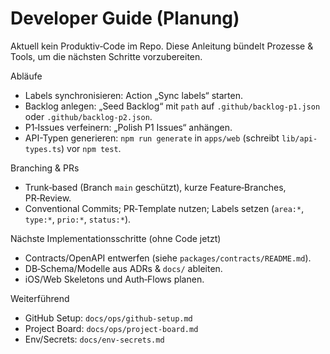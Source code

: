 # Developer Guide (Planung)

Aktuell kein Produktiv‑Code im Repo. Diese Anleitung bündelt Prozesse & Tools, um die nächsten Schritte vorzubereiten.

Abläufe
- Labels synchronisieren: Action „Sync labels“ starten.
- Backlog anlegen: „Seed Backlog“ mit `path` auf `.github/backlog-p1.json` oder `.github/backlog-p2.json`.
- P1‑Issues verfeinern: „Polish P1 Issues“ anhängen.
- API-Typen generieren: `npm run generate` in `apps/web` (schreibt `lib/api-types.ts`) vor `npm test`.

Branching & PRs
- Trunk‑based (Branch `main` geschützt), kurze Feature‑Branches, PR‑Review.
- Conventional Commits; PR‑Template nutzen; Labels setzen (`area:*`, `type:*`, `prio:*`, `status:*`).

Nächste Implementationsschritte (ohne Code jetzt)
- Contracts/OpenAPI entwerfen (siehe `packages/contracts/README.md`).
- DB‑Schema/Modelle aus ADRs & `docs/` ableiten.
- iOS/Web Skeletons und Auth‑Flows planen.

Weiterführend
- GitHub Setup: `docs/ops/github-setup.md`
- Project Board: `docs/ops/project-board.md`
- Env/Secrets: `docs/env-secrets.md`

